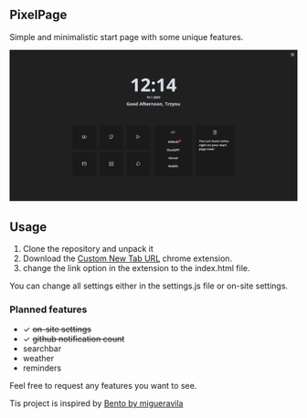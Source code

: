 ## PixelPage
Simple and minimalistic start page with some unique features.

![Preview](PixelPage.PNG)

## Usage
1. Clone the repository and unpack it
2. Download the [Custom New Tab URL](https://chrome.google.com/webstore/detail/custom-new-tab-url/mmjbdbjnoablegbkcklggeknkfcjkjia) chrome extension.
3. change the link option in the extension to the index.html file.

You can change all settings either in the settings.js file or on-site settings.

### Planned features
- ✓ ~~on-site settings~~
- ✓ ~~github notification count~~
- searchbar
- weather
- reminders

Feel free to request any features you want to see.

Tis project is inspired by [Bento by migueravila](https://github.com/migueravila/Bento#-usage)
